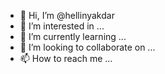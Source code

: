- 👋 Hi, I’m @hellinyakdar
- 👀 I’m interested in ...
- 🌱 I’m currently learning ...
- 💞️ I’m looking to collaborate on ...
- 📫 How to reach me ...

<!---
hellinyakdar/hellinyakdar is a ✨ special ✨ repository because its `README.md` (this file) appears on your GitHub profile.
You can click the Preview link to take a look at your changes.
--->
